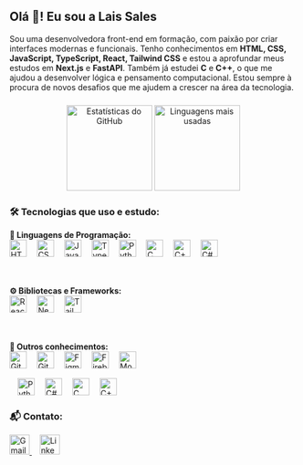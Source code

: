 <h2 align="left">Olá 👋! Eu sou a Lais Sales</h2>

<p align="left">
Sou uma desenvolvedora front-end em formação, com paixão por criar interfaces modernas e funcionais. Tenho conhecimentos em <strong>HTML, CSS, JavaScript, TypeScript, React, Tailwind CSS</strong> e estou a aprofundar meus estudos em <strong>Next.js</strong> e <strong>FastAPI</strong>. Também já estudei <strong>C</strong> e <strong>C++</strong>, o que me ajudou a desenvolver lógica e pensamento computacional. Estou sempre à procura de novos desafios que me ajudem a crescer na área da tecnologia.
</p>

###

<div align="center">
  <img src="https://github-readme-stats.vercel.app/api?username=maurodesouza&hide_title=false&hide_rank=false&show_icons=true&include_all_commits=true&count_private=true&disable_animations=false&theme=dracula&locale=pt-br&hide_border=false" height="150" alt="Estatísticas do GitHub" />
  <img src="https://github-readme-stats.vercel.app/api/top-langs?username=maurodesouza&locale=pt-br&hide_title=false&layout=compact&card_width=320&langs_count=5&theme=dracula&hide_border=false" height="150" alt="Linguagens mais usadas" />
</div>

###

<div align="left">
  <h3>🛠️ Tecnologias que uso e estudo:</h3>

  <strong>🧠 Linguagens de Programação:</strong><br />
  <img src="https://cdn.jsdelivr.net/gh/devicons/devicon/icons/html5/html5-original.svg" height="30" alt="HTML5 logo" />
  <img width="10" />
  <img src="https://cdn.jsdelivr.net/gh/devicons/devicon/icons/css3/css3-original.svg" height="30" alt="CSS3 logo" />
  <img width="10" />
  <img src="https://cdn.jsdelivr.net/gh/devicons/devicon/icons/javascript/javascript-original.svg" height="30" alt="JavaScript logo" />
  <img width="10" />
  <img src="https://cdn.jsdelivr.net/gh/devicons/devicon/icons/typescript/typescript-original.svg" height="30" alt="TypeScript logo" />
  <img width="10" />
  <img src="https://cdn.jsdelivr.net/gh/devicons/devicon/icons/python/python-original.svg" height="30" alt="Python logo" />
  <img width="10" />
  <img src="https://cdn.jsdelivr.net/gh/devicons/devicon/icons/c/c-original.svg" height="30" alt="C logo" />
  <img width="10" />
  <img src="https://cdn.jsdelivr.net/gh/devicons/devicon/icons/cplusplus/cplusplus-original.svg" height="30" alt="C++ logo" />
  <img width="10" />
  <img src="https://cdn.jsdelivr.net/gh/devicons/devicon/icons/csharp/csharp-original.svg" height="30" alt="C# logo" />

  <br /><br />
  <strong>⚙️ Bibliotecas e Frameworks:</strong><br />
  <img src="https://cdn.jsdelivr.net/gh/devicons/devicon/icons/react/react-original.svg" height="30" alt="React logo" />
  <img width="10" />
  <img src="https://cdn.jsdelivr.net/gh/devicons/devicon/icons/nextjs/nextjs-original.svg" height="30" alt="Next.js logo" />
  <img width="10" />
  <img src="https://upload.wikimedia.org/wikipedia/commons/d/d5/Tailwind_CSS_Logo.svg" height="30" alt="Tailwind CSS logo" />

  <br /><br />
  <strong>🧩 Outros conhecimentos:</strong><br />
  <img src="https://cdn.jsdelivr.net/gh/devicons/devicon/icons/git/git-original.svg" height="30" alt="Git logo" />
  <img width="10" />
  <img src="https://cdn.jsdelivr.net/gh/devicons/devicon/icons/github/github-original.svg" height="30" alt="GitHub logo" />
  <img width="10" />
  <img src="https://cdn.jsdelivr.net/gh/devicons/devicon/icons/figma/figma-original.svg" height="30" alt="Figma logo" />
  <img width="10" />
  <img src="https://cdn.jsdelivr.net/gh/devicons/devicon/icons/firebase/firebase-plain.svg" height="30" alt="Firebase logo" />
  <img width="10" />
  <img src="https://cdn.jsdelivr.net/gh/devicons/devicon/icons/mongodb/mongodb-original.svg" height="30" alt="MongoDB logo" />
</div>


  <img width="10" />
  <img src="https://cdn.jsdelivr.net/gh/devicons/devicon/icons/python/python-original.svg" height="30" alt="Python logo" />
  <img width="10" />
  <img src="https://cdn.jsdelivr.net/gh/devicons/devicon/icons/csharp/csharp-original.svg" height="30" alt="C# logo" />
  <img width="10" />
  <img src="https://cdn.jsdelivr.net/gh/devicons/devicon/icons/c/c-original.svg" height="30" alt="C logo" />
  <img width="10" />
  <img src="https://cdn.jsdelivr.net/gh/devicons/devicon/icons/cplusplus/cplusplus-original.svg" height="30" alt="C++ logo" />
</div>

###

<div align="left">
  <h3>📬 Contato:</h3>
  <a href="mailto:lais.melofernanda15@gmail.com" target="_blank">
    <img src="https://img.shields.io/static/v1?message=Gmail&logo=gmail&label=&color=D14836&logoColor=white&labelColor=&style=for-the-badge" height="35" alt="Gmail logo" />
  </a>
  <img width="10" />
  <a href="https://www.linkedin.com/in/lais-fernanda-sales-melo/" target="_blank">
    <img src="https://img.shields.io/static/v1?message=LinkedIn&logo=linkedin&label=&color=0077B5&logoColor=white&labelColor=&style=for-the-badge" height="35" alt="LinkedIn logo" />
  </a>
</div>



